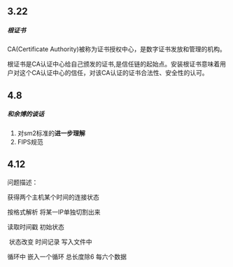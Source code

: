 ## 3.22

##### 根证书

CA(Certificate Authority)被称为证书授权中心，是数字证书发放和管理的机构。

根证书是CA认证中心给自己颁发的证书,是信任链的起始点。安装根证书意味着用户对这个CA认证中心的信任，对该CA认证的证书合法性、安全性的认可。





## 4.8

##### 和余博的谈话

1. 对sm2标准的**进一步理解**	
2. FIPS规范



## 4.12

问题描述：

获得两个主机某个时间的连接状态



按格式解析 将某一IP单独切割出来

读取时间戳  初始状态 

​					 状态改变	时间记录	写入文件中



循环中 嵌入一个循环 总长度除6 每六个数据

